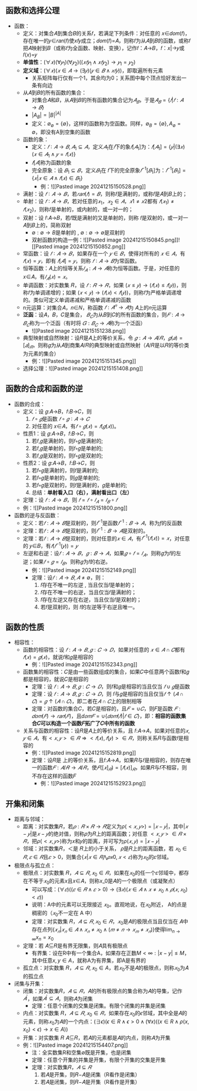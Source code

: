 ## 函数和选择公理

- 函数：
	- 定义：对集合𝐴到集合𝐵的关系𝑓，若满足下列条件：对任意的 𝑥∈𝑑𝑜𝑚(𝑓)，存在唯一的𝑦∈𝑟𝑎𝑛(𝑓)使𝑥𝑓𝑦成立；𝑑𝑜𝑚(𝑓)=𝐴，则称𝑓为从𝐴到𝐵的函数，或称𝑓把𝐴映射到𝐵（或称𝑓为全函数、映射、变换），记作𝑓：𝐴→𝐵，𝑓：𝑥|→𝑦或𝑓(𝑥)=𝑦
	- **单值性**：$(∀𝑥)(∀𝑦_1)(∀𝑦_2)((𝑥𝑓𝑦_1∧𝑥𝑓𝑦_2)→𝑦_1=𝑦_2)$
	- **定义域**：$(∀𝑥)(𝑥∈𝐴→(∃𝑦)(𝑦∈𝐵∧𝑥𝑓𝑦))$，即取遍所有元素
		- 关系矩阵每行仅有一个1，其余均为0；关系图中每个顶点恰好发出一条有向边
	- 从𝐴到𝐵的所有函数的集合：
		- 对集合𝐴和𝐵，从𝐴到𝐵的所有函数的集合记为$𝐴_𝐵$，于是$𝐴_𝐵=\{𝑓|𝑓:𝐴→𝐵\}$
		- $|A_B|=|B|^{|A|}$
		- 定义：$\emptyset_\emptyset =\{\emptyset\}$，这样的函数称为空函数。同样，$\emptyset_B =\{\emptyset\},A_\emptyset =\emptyset$，即没有A到空集的函数
	- 函数的象：
		- 定义：$𝑓∶𝐴→𝐵,𝐴_1⊆𝐴$，定义$𝐴_1$在$𝑓$下的象$𝑓[𝐴_1]$为：$𝑓[𝐴_1]=\{𝑦|(∃𝑥)(𝑥∈𝐴_1∧𝑦=𝑓(𝑥)\}$
		- $𝑓[𝐴]$称为函数的象
		- 完全原象：设 $𝐵_1⊆𝐵$，定义$𝐵_1$在 𝑓下的完全原象$𝑓^{−1}[𝐵_1]$为：$𝑓^{−1}[𝐵_1]=\{𝑥|𝑥∈𝐴∧𝑓(𝑥)∈𝐵_1\}$
			- 例：![[Pasted image 20241215150528.png]]
	- 满射：设 $𝑓∶𝐴→𝐵$，若$𝑟𝑎𝑛(𝑓)=𝐵$，则称𝑓是满射的，或称𝑓是𝐴到𝐵上的；
	- 单射：设 $𝑓∶𝐴→𝐵$，若对任意的$𝑥_1，𝑥_2∈𝐴，𝑥1≠𝑥2$都有 $𝑓(𝑥_1)≠𝑓(𝑥_2)$，则称𝑓是单射的，或内射的，或一对一的；
	- 双射：设 𝑓∶𝐴→𝐵，若𝑓既是满射的又是单射的，则称 𝑓是双射的，或一对一𝐴到𝐵上的，简称双射
		- $\emptyset : \emptyset \rightarrow B$是单射的 , $\emptyset : \emptyset \rightarrow \emptyset$是双射的
		- 双射函数的构造一例：![[Pasted image 20241215150845.png]]![[Pasted image 20241215150852.png]]
	- 常函数：设 $𝑓∶𝐴→𝐵$，如果存在一个 $𝑦∈𝐵$，使得对所有的 $𝑥∈𝐴$，有 $𝑓(𝑥)=𝑦$，即有 $𝑓[𝐴]=𝑦$，则称 $𝑓∶𝐴→𝐵$为常函数。
	- 恒等函数：𝐴上的恒等关系$𝐼_𝐴:𝐴→𝐴$称为恒等函数。于是，对任意的𝑥∈𝐴，有$𝐼_𝐴(𝑥)=𝑥$。
	- 单调函数：对实数集 𝑅，设 $𝑓:𝑅→𝑅$，如果 $(𝑥≤𝑦)→(𝑓(𝑥)≤𝑓(𝑦))$，则称𝑓为单调递增的；如果 $(𝑥<𝑦)→(𝑓(𝑥)<𝑓(𝑦))$，则称𝑓为严格单调递增的。类似可定义单调递减和严格单调递减的函数
	- n元运算：对集合𝐴，𝑛∈𝑁，称函数 $𝑓:𝐴^𝑛→𝐴$为 𝐴上的𝑛元运算
	- **泛函**：设𝐴，𝐵，𝐶是集合， $𝐵_𝐶$为从𝐵到𝐶的所有函数的集合，则$𝐹:𝐴→𝐵_𝐶$称为一个泛函（有时将 $𝐺:𝐵_𝐶→𝐴$称为一个泛函）
		- ![[Pasted image 20241215151238.png]]
	- 典型映射或自然映射：设𝑅是𝐴上的等价关系，令 $𝑔:𝐴→𝐴/𝑅$，$𝑔(𝑎)=[𝑎]_𝑅$，则称𝑔为从𝐴到商集𝐴/𝑅的典型映射或自然映射（𝐴/𝑅是以𝑅的等价类为元素的集合）
		- 例：![[Pasted image 20241215151345.png]]
	- 选择公理：![[Pasted image 20241215151408.png]]
## 函数的合成和函数的逆

- 函数的合成：
	- 定义：设 𝑔:𝐴→𝐵，𝑓:𝐵→𝐶，则
		1) $𝑓∘𝑔$是函数 $𝑓∘𝑔∶𝐴→𝐶$
		2) 对任意的 𝑥∈𝐴，有$𝑓∘𝑔(𝑥)=𝑓(𝑔(𝑥))$。
	- 性质1：设 𝑔:𝐴→𝐵，𝑓:𝐵→𝐶，则
		1) 若𝑓,𝑔是满射的，则𝑓∘𝑔是满射的;
		2) 若𝑓,𝑔是单射的，则𝑓∘𝑔是单射的;
		3) 若𝑓,𝑔是双射的，则𝑓∘𝑔是双射的;
	- 性质2：设 𝑔:𝐴→𝐵，𝑓:𝐵→𝐶，则
		1) 若𝑓∘𝑔是满射的，则𝑓是满射的;
		2) 若𝑓∘𝑔是单射的，则𝑔是单射的;
		3) 若𝑓∘𝑔是双射的，则𝑓是满射的，𝑔是单射的;
		4) 总结：**单射看入口（右），满射看出口（左）**
	- 定理：设 $𝑓:𝐴→𝐵$，则 $𝑓=𝑓∘𝐼_𝐴=𝐼_𝐵∘𝑓$
	- 例：![[Pasted image 20241215151800.png]]
- 函数的逆与反函数：
	- 定义：若$𝑓:𝐴→𝐵$是双射的，则$𝑓^{−1}$是函数$𝑓^{−1}:𝐵→𝐴$，称为$f$的反函数
	- 定理：若$𝑓:𝐴→𝐵$是双射的，则$𝑓^{−1}:𝐵→𝐴$是双射的。
	- 定理：若$𝑓:𝐴→𝐵$是双射的，则对任意的$𝑥∈𝐴$，有$𝑓^{−1}(𝑓(𝑥))=𝑥$，对任意的 𝑦∈𝐵，有$𝑓(𝑓^{−1}(𝑦))=𝑦$
	- 左逆和右逆：设$𝑓: 𝐴 → 𝐵，𝑔: 𝐵 → 𝐴$，如果$𝑔 ∘ 𝑓 = 𝐼_𝐴$，则称𝑔为𝑓的左逆；如果$𝑓 ∘ 𝑔 = 𝐼_𝐵$，则称𝑔为𝑓的右逆。
		- 例：![[Pasted image 20241215152149.png]]
		- 定理：设$𝑓:𝐴→𝐵,𝐴≠∅$，则：
			1) 𝑓存在不唯一的左逆 , 当且仅当𝑓是单射的；
			2) 𝑓存在不唯一的右逆，当且仅当𝑓是满射的；
			3) 𝑓存在左逆又存在右逆，当且仅当𝑓是双射的；
			4) 若𝑓是双射的，则 𝑓的左逆等于右逆且唯一。
## 函数的性质

- 相容性：
	- 函数的相容性：设 $𝑓:𝐴→𝐵, 𝑔:𝐶→𝐷$，如果对任意的 $𝑥∈𝐴∩𝐶$都有$𝑓(𝑥)=𝑔(𝑥)$，就说𝑓和𝑔是相容的
		- 例：![[Pasted image 20241215152343.png]]
	- 函数集的相容性：𝐶是由一些函数组成的集合，如果𝐶中任意两个函数𝑓和𝑔都是相容的，就说𝐶是相容的
		- 定理：设 $𝑓:𝐴→𝐵, 𝑔:𝐶→𝐷$，则𝑓和𝑔是相容的当且仅当 $𝑓∪𝑔$是函数
		- 定理：设 $𝑓:𝐴→𝐵, 𝑔:𝐶→𝐷$，则 𝑓与𝑔是相容的当且仅当$𝑓↑(𝐴∩𝐶)=𝑔↑(𝐴∩𝐶)$，即二者在$𝐴∩𝐶$上的限制相等
		- 定理：对函数的集合𝐶，若𝐶是相容的，且$𝐹=∪𝐶$，则𝐹是函数 $𝐹:𝑑𝑜𝑚(𝐹)→𝑟𝑎𝑛(𝐹)$，且𝑑$𝑜𝑚𝐹=∪\{𝑑𝑜𝑚(𝑓)|𝑓∈𝐶\}$，即：**相容的函数集合𝐶可以构造一个函数𝐹拓广了𝐶中所有的函数**
	- 关系与函数的相容性：设𝑅是𝐴上的等价关系，且 𝑓:𝐴→𝐴，如果对任意的$𝑥,𝑦∈𝐴$，有$<𝑥,𝑦>∈𝑅⇒<𝑓(𝑥),𝑓(𝑦)>∈𝑅$，则称关系𝑅与函数𝑓是相容的
		- 例：![[Pasted image 20241215152819.png]]
		- 定理：设𝑅是 上的等价关系，且𝑓:𝐴→𝐴，如果𝑅与𝑓是相容的，则存在唯一的函数$𝐹:𝐴/𝑅→𝐴/𝑅$，使$𝐹([𝑥]_𝑅)=[𝑓(𝑥)]_𝑅$，如果𝑅与𝑓不相容，则不存在这样的函数𝐹
			- 例：![[Pasted image 20241215152923.png]]
## 开集和闭集

- 距离与邻域：
	- 距离：对实数集𝑅，若$𝜌:𝑅×𝑅→𝑅$定义为$\rho(<𝑥,𝑦>)=|𝑥−𝑦|$，其中$|𝑥−𝑦|$是$𝑥−𝑦$的绝对值，则称𝜌为𝑅上的距离函数；对任意 $<𝑥,𝑦>\in 𝑅×𝑅$，把$\rho(<𝑥,𝑦>)$称为𝑥和𝑦的距离，并可写为$\rho(𝑥,𝑦)=|𝑥−𝑦|$
	- 邻域：对实数集𝑅，＜是 𝑅上的小于关系， 𝜌是𝑅上的距离函数，若 $𝑥_0∈𝑅,𝜀∈𝑅$且$𝜀>0$，则集合$\{𝑥|𝑥∈𝑅⋀𝜌𝑥0,𝑥<𝜀\}$称为$𝑥_0$的𝜀邻域。
- 极限点与孤立点：
	- 极限点：对实数集 𝑅，$𝐴⊆𝑅,𝑥_0∈𝑅$，如果在$𝑥_0$的任一个𝜀邻域中，都存在不等于$𝑥_0$的元素𝑥且𝑥∈𝐴，则称𝑥_0是𝐴的一个极限点（或凝聚点）
		- 可以写成：$(∀𝜀)((𝜀∈𝑅∧𝜀>0)→(∃𝑥)(𝑥∈𝐴∧𝑥≠𝑥_0∧𝜌(𝑥,𝑥_0)<𝜀))$
		- 说明：A中的元素可以无限接近 $𝑥_0$。直观地说，在$𝑥_0$附近， A的点是稠密的（$𝑥_0$不一定在 A 中）
		- 定理：对实数集 𝑅，$𝐴⊆𝑅,𝑥_0∈𝑅$，$𝑥_0$是𝐴的极限点当且仅当在 𝐴中存在点列$\{𝑥_𝑛|𝑥_𝑛∈𝐴∧𝑥_𝑛≠𝑥_0∧(𝑚≠𝑛→𝑥_𝑚≠𝑥_𝑛)\}$使得$\lim_{n \to \infty}x_n=x_0$
	- 定理：若 𝐴⊆𝑅是有界无限集，则𝐴具有极限点
		- 有界集：设在R中有一个集合A，如果存在正数$M<∞:|x-y|≤M$，其中任意$x,y∈A$，就称A为有界集，即A是有界的
	- 孤立点：对实数集 𝑅，$𝐴⊆𝑅,𝑥_0∈A$，若$𝑥_0$不是𝐴的极限点，则称$𝑥_0$为𝐴的孤立点
- 闭集与开集：
	- 闭集：对实数集𝑅，$𝐴⊆𝑅$，𝐴的所有极限点的集合称为𝐴的导集，记作$𝐴^′$，如果$𝐴^′⊆𝐴$，则称𝐴为闭集
		- 定理：任意个闭集的交集是闭集。有限个闭集的并集是闭集
	- 内点：对实数集 𝑅，$𝐴⊆𝑅,𝑥_0∈𝑅$，如果存在$𝑥_0$的$\epsilon$邻域，其中全是𝐴的元素，则称$𝑥_0$为𝐴的一个内点：$(\exists \epsilon)(\epsilon \in R \wedge \epsilon>0 \wedge(\forall x)((x\in R\wedge \rho(x,x_0)<\epsilon)\rightarrow x\in A))$
	- 开集：对实数集 𝑅 𝐴⊆𝑅，若𝐴的元素都是𝐴的内点，则称𝐴为开集
	- 例：![[Pasted image 20241215154407.png]]
		- 注：全实数集R和空集$\emptyset$既是开集，也是闭集
		- 定理：任意个开集的并集是开集，有限个开集的交集是开集
		- 定理：对实数集𝑅，$𝐴⊆𝑅$
			1) 若𝐴是开集，则𝑅−𝐴是闭集（R看作是闭集）
			2) 若𝐴是闭集，则𝑅−𝐴是开集（R看作是开集）